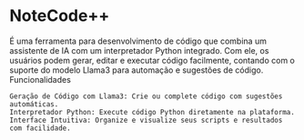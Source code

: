# NoteCode++

É uma ferramenta para desenvolvimento de código que combina um assistente de IA com um interpretador Python integrado. Com ele, os usuários podem gerar, editar e executar código facilmente, contando com o suporte do modelo Llama3 para automação e sugestões de código.
Funcionalidades

    Geração de Código com Llama3: Crie ou complete código com sugestões automáticas.
    Interpretador Python: Execute código Python diretamente na plataforma.
    Interface Intuitiva: Organize e visualize seus scripts e resultados com facilidade.
